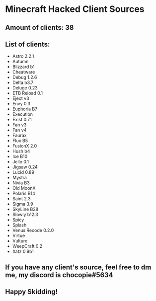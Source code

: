 # Minecraft Hacked Client Sources

## Amount of clients: 38

## List of clients:

* Astro 2.2.1
* Autumn
* Blizzard b1
* Cheatware
* Debug 1.2.6
* Delta b3.7
* Deluge 0.23
* ETB Reload 0.1
* Eject v3
* Envy 0.3
* Euphoria B7
* Execution
* Exist 0.71
* Fan v3
* Fan v4
* Faurax
* Flux B5
* FusionX 2.0
* Hush b4
* Ice B10
* Jello 0.1
* Jigsaw 0.24
* Lucid 0.89
* Mystra
* Nivia B3
* Old MoonX
* Polaris B14
* Saint 2.3
* Sigma 3.9
* SkyLine B28
* Slowly b12.3
* Spicy
* Splash
* Venus Recode 0.2.0
* Virtue
* Vulture
* WeepCraft 0.2
* Xatz 0.9b1

## If you have any client's source, feel free to dm me, my discord is chocopie#5634

## Happy Skidding!
